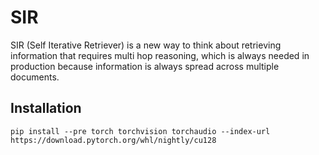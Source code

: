# SIR

SIR (Self Iterative Retriever) is a new way to think about retrieving information that requires multi hop reasoning, which is always needed in production because information is always spread across multiple documents.

## Installation
`pip install --pre torch torchvision torchaudio --index-url https://download.pytorch.org/whl/nightly/cu128`